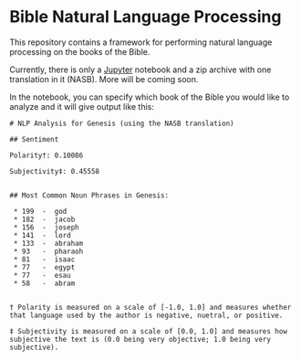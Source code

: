# Bible Natural Language Processing

This repository contains a framework for performing natural language processing on the books of the Bible.

Currently, there is only a [Jupyter](https://jupyter.org/) notebook and a zip archive with one translation in it (NASB). More will be coming soon.

In the notebook, you can specify which book of the Bible you would like to analyze and it will give output like this:

```
# NLP Analysis for Genesis (using the NASB translation)

## Sentiment

Polarity†: 0.10086

Subjectivity‡: 0.45558


## Most Common Noun Phrases in Genesis:

 * 199  -  god
 * 182  -  jacob
 * 156  -  joseph
 * 141  -  lord
 * 133  -  abraham
 * 93   -  pharaoh
 * 81   -  isaac
 * 77   -  egypt
 * 77   -  esau
 * 58   -  abram


† Polarity is measured on a scale of [-1.0, 1.0] and measures whether that language used by the author is negative, nuetral, or positive.

‡ Subjectivity is measured on a scale of [0.0, 1.0] and measures how subjective the text is (0.0 being very objective; 1.0 being very subjective).
```